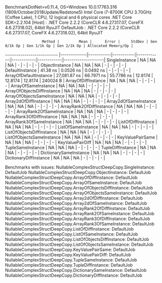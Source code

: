 
BenchmarkDotNet=v0.11.4, OS=Windows 10.0.17763.316 (1809/October2018Update/Redstone5)
Intel Core i7-8700K CPU 3.70GHz (Coffee Lake), 1 CPU, 12 logical and 6 physical cores
.NET Core SDK=2.2.104
  [Host]     : .NET Core 2.2.2 (CoreCLR 4.6.27317.07, CoreFX 4.6.27318.02), 64bit RyuJIT
  DefaultJob : .NET Core 2.2.2 (CoreCLR 4.6.27317.07, CoreFX 4.6.27318.02), 64bit RyuJIT


                     Method |         Mean |      Error |     StdDev | Gen 0/1k Op | Gen 1/1k Op | Gen 2/1k Op | Allocated Memory/Op |
--------------------------- |-------------:|-----------:|-----------:|------------:|------------:|------------:|--------------------:|
             SingleInstance |           NA |         NA |         NA |           - |           - |           - |                   - |
             ObjectInstance |           NA |         NA |         NA |           - |           - |           - |                   - |
            DefaultInstance |     41.38 ns |  0.0526 ns |  0.0492 ns |           - |           - |           - |                   - |
     ArrayOfDefaultInstance | 27,081.87 ns | 66.7971 ns | 55.7786 ns |     12.8174 |     12.8174 |     12.8174 |            240024 B |
        ArrayOfDiffInstance |           NA |         NA |         NA |           - |           - |           - |                   - |
        ArrayOfSameInstance |           NA |         NA |         NA |           - |           - |           - |                   - |
 ArrayOfObjectsDiffInstance |           NA |         NA |         NA |           - |           - |           - |                   - |
 ArrayOfObjectsSameInstance |           NA |         NA |         NA |           - |           - |           - |                   - |
      Array2dOfDiffInstance |           NA |         NA |         NA |           - |           - |           - |                   - |
      Array2dOfSameInstance |           NA |         NA |         NA |           - |           - |           - |                   - |
   ArrayRank2OfDiffInstance |           NA |         NA |         NA |           - |           - |           - |                   - |
   ArrayRank2OfSameInstance |           NA |         NA |         NA |           - |           - |           - |                   - |
   ArrayRank3OfDiffInstance |           NA |         NA |         NA |           - |           - |           - |                   - |
   ArrayRank3OfSameInstance |           NA |         NA |         NA |           - |           - |           - |                   - |
         ListOfDiffInstance |           NA |         NA |         NA |           - |           - |           - |                   - |
         ListOfSameInstance |           NA |         NA |         NA |           - |           - |           - |                   - |
  ListOfObjectsDiffInstance |           NA |         NA |         NA |           - |           - |           - |                   - |
  ListOfObjectsSameInstance |           NA |         NA |         NA |           - |           - |           - |                   - |
           KeyValuePairSame |           NA |         NA |         NA |           - |           - |           - |                   - |
           KeyValuePairDiff |           NA |         NA |         NA |           - |           - |           - |                   - |
          TupleSameInstance |           NA |         NA |         NA |           - |           - |           - |                   - |
          TupleDiffInstance |           NA |         NA |         NA |           - |           - |           - |                   - |
     DictionarySameInstance |           NA |         NA |         NA |           - |           - |           - |                   - |
     DictionaryDiffInstance |           NA |         NA |         NA |           - |           - |           - |                   - |

Benchmarks with issues:
  NullableComplexStructDeepCopy.SingleInstance: DefaultJob
  NullableComplexStructDeepCopy.ObjectInstance: DefaultJob
  NullableComplexStructDeepCopy.ArrayOfDiffInstance: DefaultJob
  NullableComplexStructDeepCopy.ArrayOfSameInstance: DefaultJob
  NullableComplexStructDeepCopy.ArrayOfObjectsDiffInstance: DefaultJob
  NullableComplexStructDeepCopy.ArrayOfObjectsSameInstance: DefaultJob
  NullableComplexStructDeepCopy.Array2dOfDiffInstance: DefaultJob
  NullableComplexStructDeepCopy.Array2dOfSameInstance: DefaultJob
  NullableComplexStructDeepCopy.ArrayRank2OfDiffInstance: DefaultJob
  NullableComplexStructDeepCopy.ArrayRank2OfSameInstance: DefaultJob
  NullableComplexStructDeepCopy.ArrayRank3OfDiffInstance: DefaultJob
  NullableComplexStructDeepCopy.ArrayRank3OfSameInstance: DefaultJob
  NullableComplexStructDeepCopy.ListOfDiffInstance: DefaultJob
  NullableComplexStructDeepCopy.ListOfSameInstance: DefaultJob
  NullableComplexStructDeepCopy.ListOfObjectsDiffInstance: DefaultJob
  NullableComplexStructDeepCopy.ListOfObjectsSameInstance: DefaultJob
  NullableComplexStructDeepCopy.KeyValuePairSame: DefaultJob
  NullableComplexStructDeepCopy.KeyValuePairDiff: DefaultJob
  NullableComplexStructDeepCopy.TupleSameInstance: DefaultJob
  NullableComplexStructDeepCopy.TupleDiffInstance: DefaultJob
  NullableComplexStructDeepCopy.DictionarySameInstance: DefaultJob
  NullableComplexStructDeepCopy.DictionaryDiffInstance: DefaultJob
